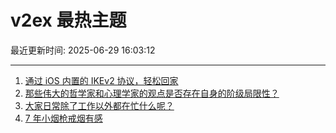 # v2ex 最热主题

最近更新时间: 2025-06-29 16:03:12

--- 
1. [通过 iOS 内置的 IKEv2 协议，轻松回家](https://www.v2ex.com/t/1141715) 
2. [那些伟大的哲学家和心理学家的观点是否存在自身的阶级局限性？](https://www.v2ex.com/t/1141718) 
3. [大家日常除了工作以外都在忙什么呢？](https://www.v2ex.com/t/1141736) 
4. [7 年小烟枪戒烟有感](https://www.v2ex.com/t/1141740) 
